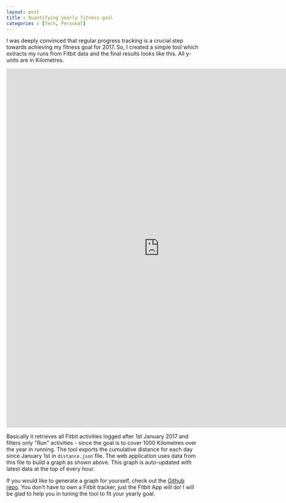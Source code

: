```yaml
---
layout: post
title : Quantifying yearly fitness goal
categories : [Tech, Personal]
---
```

I was deeply convinced that regular progress tracking is a crucial step towards achieving my fitness goal for 2017. So, I created a  simple tool which extracts my runs from Fitbit data and the final results looks like this. All y-units are in Kilometres.

<center><iframe height='940px' width='800px' frameborder='0' allowtransparency='true' scrolling='no' src='https://fitgoal.herokuapp.com/' ></iframe></center>

Basically it retrieves all Fitbit activities logged after 1st January 2017 and filters only "Run" activities - since the goal is to cover 1000 Kilometres over the year in running. The tool exports the cumulative distance for each day since January 1st in ```distance.json``` file. The web application uses data from this file to build a graph as shown above. This graph is auto-updated with latest data at the top of every hour. 

If you would like to generate a graph for yourself, check out the [Github repo][github-repo]. You don't have to own a Fitbit tracker, just the Fitbit App will do! I will be glad to help you in tuning the tool to fit your yearly goal.

 
[github-repo]: https://github.com/praveendath92/fitbit-yearly-distance
